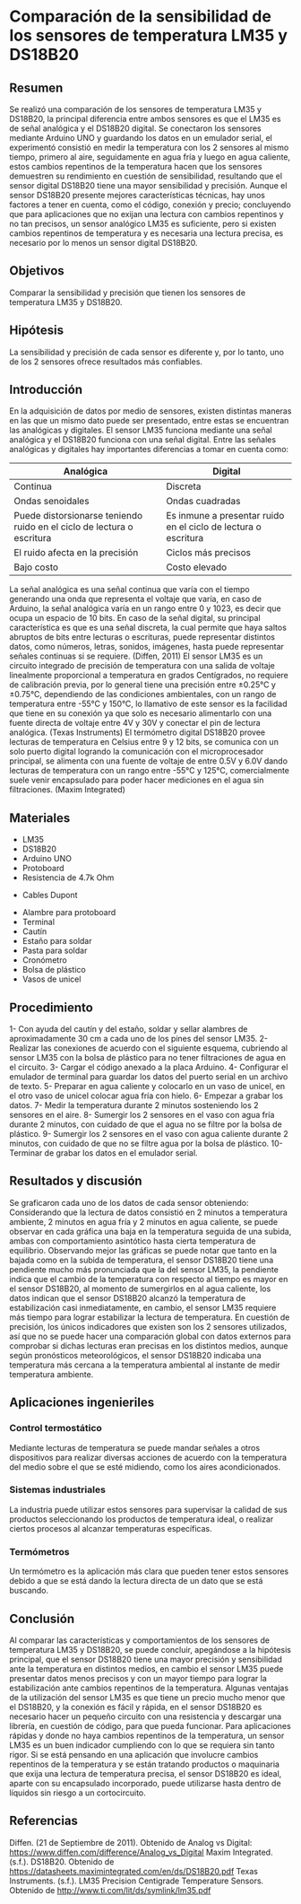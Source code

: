 # Comparación de la sensibilidad de los sensores de temperatura LM35 y DS18B20
## Resumen

Se realizó una comparación de los sensores de temperatura LM35 y DS18B20, la principal diferencia entre ambos sensores es que el LM35 es de señal analógica y el DS18B20 digital.
Se conectaron los sensores mediante Arduino UNO y guardando los datos en un emulador serial, el experimentó consistió en medir la temperatura con los 2 sensores al mismo tiempo, primero al aire, seguidamente en agua fría y luego en agua caliente, estos cambios repentinos de la temperatura hacen que los sensores demuestren su rendimiento en cuestión de sensibilidad, resultando que el sensor digital DS18B20 tiene una mayor sensibilidad y precisión.
Aunque el sensor DS18B20 presente mejores características técnicas, hay unos factores a tener en cuenta, como el código, conexión y precio; concluyendo que para aplicaciones que no exijan una lectura con cambios repentinos y no tan precisos, un sensor analógico LM35 es suficiente, pero si existen cambios repentinos de temperatura y es necesaria una lectura precisa, es necesario por lo menos un sensor digital DS18B20.

## Objetivos

Comparar la sensibilidad y precisión que tienen los sensores de temperatura LM35 y DS18B20.

## Hipótesis

La sensibilidad y precisión de cada sensor es diferente y, por lo tanto, uno de los 2 sensores ofrece resultados más confiables.

## Introducción

En la adquisición de datos por medio de sensores, existen distintas maneras en las que un mismo dato puede ser presentado, entre estas se encuentran las analógicas y digitales.
El sensor LM35 funciona mediante una señal analógica y el DS18B20 funciona con una señal digital.
Entre las señales analógicas y digitales hay importantes diferencias a tomar en cuenta como:

| Analógica | Digital  |
| --------- | -------- |
| Continua  | Discreta |
| Ondas senoidales | Ondas cuadradas |
| Puede distorsionarse teniendo ruido en el ciclo de lectura o escritura | Es inmune a presentar ruido en el ciclo de lectura o escritura |
| El ruido afecta en la precisión | Ciclos más precisos |
| Bajo costo | Costo elevado |

La señal analógica es una señal continua que varía con el tiempo generando una onda que representa el voltaje que varía, en caso de Arduino, la señal analógica varía en un rango entre 0 y 1023, es decir que ocupa un espacio de 10 bits.
En caso de la señal digital, su principal característica es que es una señal discreta, la cual permite que haya saltos abruptos de bits entre lecturas o escrituras, puede representar distintos datos, como números, letras, sonidos, imágenes, hasta puede representar señales continuas si se requiere. (Diffen, 2011)
El sensor LM35 es un circuito integrado de precisión de temperatura con una salida de voltaje linealmente proporcional a temperatura en grados Centígrados, no requiere de calibración previa, por lo general tiene una precisión entre ±0.25°C y ±0.75°C, dependiendo de las condiciones ambientales, con un rango de temperatura entre -55°C y 150°C, lo llamativo de este sensor es la facilidad que tiene en su conexión ya que solo es necesario alimentarlo con una fuente directa de voltaje entre 4V y 30V y conectar el pin de lectura analógica. (Texas Instruments)
El termómetro digital DS18B20 provee lecturas de temperatura en Celsius entre 9 y 12 bits, se comunica con un solo puerto digital logrando la comunicación con el microprocesador principal, se alimenta con una fuente de voltaje de entre 0.5V y 6.0V dando lecturas de temperatura con un rango entre -55°C y 125°C, comercialmente suele venir encapsulado para poder hacer mediciones en el agua sin filtraciones. (Maxim Integrated)

## Materiales

* LM35
* DS18B20
* Arduino UNO
* Protoboard
* Resistencia de 4.7k Ohm
+ Cables Dupont
* Alambre para protoboard
* Terminal
* Cautín
* Estaño para soldar
* Pasta para soldar
* Cronómetro
* Bolsa de plástico
* Vasos de unicel

## Procedimiento

1- 	Con ayuda del cautín y del estaño, soldar y sellar alambres de aproximadamente 30 cm a cada uno de los pines del sensor LM35.
2-	Realizar las conexiones de acuerdo con el siguiente esquema, cubriendo al sensor LM35 con la bolsa de plástico para no tener filtraciones de agua en el circuito.
3-	Cargar el código anexado a la placa Arduino.
4-	Configurar el emulador de terminal para guardar los datos del puerto serial en un archivo de texto.
5-	Preparar en agua caliente y colocarlo en un vaso de unicel, en el otro vaso de unicel colocar agua fría con hielo.
6-	Empezar a grabar los datos.
7-	Medir la temperatura durante 2 minutos sosteniendo los 2 sensores en el aire.
8-	Sumergir los 2 sensores en el vaso con agua fría durante 2 minutos, con cuidado de que el agua no se filtre por la bolsa de plástico.
9-	Sumergir los 2 sensores en el vaso con agua caliente durante 2 minutos, con cuidado de que no se filtre agua por la bolsa de plástico.
10-	Terminar de grabar los datos en el emulador serial.

## Resultados y discusión

Se graficaron cada uno de los datos de cada sensor obteniendo:
Considerando que la lectura de datos consistió en 2 minutos a temperatura ambiente, 2 minutos en agua fría y 2 minutos en agua caliente, se puede observar en cada gráfica una baja en la temperatura seguida de una subida, ambas con comportamiento asintótico hasta cierta temperatura de equilibrio.
Observando mejor las gráficas se puede notar que tanto en la bajada como en la subida de temperatura, el sensor DS18B20 tiene una pendiente mucho más pronunciada que la del sensor LM35, la pendiente indica que el cambio de la temperatura con respecto al tiempo es mayor en el sensor DS18B20, al momento de sumergirlos en al agua caliente, los datos indican que el sensor DS18B20 alcanzó la temperatura de estabilización casi inmediatamente, en cambio, el sensor LM35 requiere más tiempo para lograr estabilizar la lectura de temperatura.
En cuestión de precisión, los únicos indicadores que existen son los 2 sensores utilizados, así que no se puede hacer una comparación global con datos externos para comprobar si dichas lecturas eran precisas en los distintos medios, aunque según pronósticos meteorológicos, el sensor DS18B20 indicaba una temperatura más cercana a la temperatura ambiental al instante de medir temperatura ambiente.

## Aplicaciones ingenieriles

### Control termostático
Mediante lecturas de temperatura se puede mandar señales a otros dispositivos para realizar diversas acciones de acuerdo con la temperatura del medio sobre el que se esté midiendo, como los aires acondicionados.

### Sistemas industriales
La industria puede utilizar estos sensores para supervisar la calidad de sus productos seleccionando los productos de temperatura ideal, o realizar ciertos procesos al alcanzar temperaturas específicas.

### Termómetros
Un termómetro es la aplicación más clara que pueden tener estos sensores debido a que se está dando la lectura directa de un dato que se está buscando.

## Conclusión

Al comparar las características y comportamientos de los sensores de temperatura LM35 y DS18B20, se puede concluir, apegándose a la hipótesis principal, que el sensor DS18B20 tiene una mayor precisión y sensibilidad ante la temperatura en distintos medios, en cambio el sensor LM35 puede presentar datos menos precisos y con un mayor tiempo para lograr la estabilización ante cambios repentinos de la temperatura.
Algunas ventajas de la utilización del sensor LM35 es que tiene un precio mucho menor que el DS18B20, y la conexión es fácil y rápida, en el sensor DS18B20 es necesario hacer un pequeño circuito con una resistencia y descargar una librería, en cuestión de código, para que pueda funcionar.
Para aplicaciones rápidas y donde no haya cambios repentinos de la temperatura, un sensor LM35 es un buen indicador cumpliendo con lo que se requiera sin tanto rigor.
Si se está pensando en una aplicación que involucre cambios repentinos de la temperatura y se están tratando productos o maquinaria que exija una lectura de temperatura precisa, el sensor DS18B20 es ideal, aparte con su encapsulado incorporado, puede utilizarse hasta dentro de líquidos sin riesgo a un cortocircuito.
## Referencias
Diffen. (21 de Septiembre de 2011). Obtenido de Analog vs Digital: https://www.diffen.com/difference/Analog_vs_Digital
Maxim Integrated. (s.f.). DS18B20. Obtenido de https://datasheets.maximintegrated.com/en/ds/DS18B20.pdf
Texas Instruments. (s.f.). LM35 Precision Centigrade Temperature Sensors. Obtenido de http://www.ti.com/lit/ds/symlink/lm35.pdf
